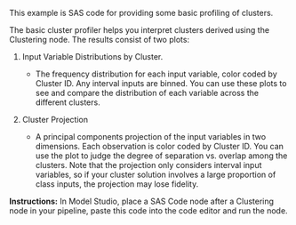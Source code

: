 This example is SAS code for providing some basic profiling of clusters. 

The basic cluster profiler helps you interpret clusters derived using the Clustering node. The results consist of two plots: 

1. Input Variable Distributions by Cluster. 
   - The frequency distribution for each input variable, color coded by Cluster ID. Any interval inputs are binned. You can use these plots to see and compare the distribution of each variable across the different clusters. 

2. Cluster Projection
   - A principal components projection of the input variables in two dimensions. Each observation is color coded by Cluster ID. You can use the plot to judge the degree of separation vs. overlap among the clusters. Note that the projection only considers interval input variables, so if your cluster solution involves a large proportion of class inputs, the projection may lose fidelity.

**Instructions:** In Model Studio, place a SAS Code node after a Clustering node in your pipeline, paste this code into the code editor and run the node.

